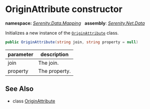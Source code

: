# OriginAttribute constructor
**namespace:** *[Serenity.Data.Mapping](../../README.md#serenity.data.mapping-namespace)*   **assembly**: *[Serenity.Net.Data](../../README.md)*

Initializes a new instance of the [`OriginAttribute`](../OriginAttribute.md) class.

```csharp
public OriginAttribute(string join, string property = null)
```

| parameter | description |
| --- | --- |
| join | The join. |
| property | The property. |

## See Also

* class [OriginAttribute](../OriginAttribute.md)